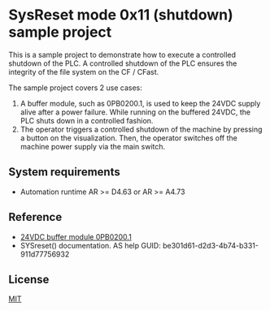 # SysReset mode 0x11 (shutdown) sample project

This is a sample project to demonstrate how to execute a controlled shutdown of the PLC.
A controlled shutdown of the PLC ensures the integrity of the file system on the CF / CFast.

The sample project covers 2 use cases:
1. A buffer module, such as 0PB0200.1, is used to keep the 24VDC supply alive after a power failure. While running on the buffered 24VDC, the PLC shuts down in a controlled fashion.
2. The operator triggers a controlled shutdown of the machine by pressing a button on the visualization. Then, the operator switches off the machine power supply via the main switch.

## System requirements
- Automation runtime AR >= D4.63 or AR >= A4.73

## Reference
- [24VDC buffer module 0PB0200.1](https://www.br-automation.com/en/products/accessories/power-supplies/buffer-module/0pb02001/)
- SYSreset() documentation. AS help GUID: be301d61-d2d3-4b74-b331-911d77756932

## License
[MIT](https://en.wikipedia.org/wiki/MIT_License)